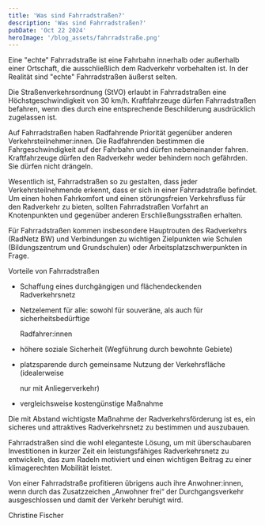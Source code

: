 ```yaml
---
title: 'Was sind Fahrradstraßen?' 
description: 'Was sind Fahrradstraßen?'
pubDate: 'Oct 22 2024'
heroImage: '/blog_assets/fahrradstraße.png'
---
```


Eine  "echte" Fahrradstraße ist eine Fahrbahn innerhalb oder außerhalb einer Ortschaft, die ausschließlich dem Radverkehr vorbehalten ist. In der Realität sind "echte" Fahrradstraßen äußerst selten.

Die Straßenverkehrsordnung (StVO) erlaubt in Fahrradstraßen eine Höchstgeschwindigkeit von 30 km/h. Kraftfahrzeuge dürfen Fahrradstraßen befahren, wenn dies durch eine entsprechende Beschilderung ausdrücklich zugelassen ist. 

Auf Fahrradstraßen haben Radfahrende Priorität gegenüber anderen Verkehrsteilnehmer:innen. Die Radfahrenden bestimmen die Fahrgeschwindigkeit auf der Fahrbahn und dürfen nebeneinander fahren. Kraftfahrzeuge dürfen den Radverkehr weder behindern noch gefährden. Sie dürfen nicht drängeln. 

Wesentlich ist, Fahrradstraßen so zu gestalten, dass jeder Verkehrsteilnehmende erkennt, dass er sich in einer Fahrradstraße befindet. Um einen hohen Fahrkomfort und einen störungsfreien Verkehrsfluss für den Radverkehr zu bieten, sollten Fahrradstraßen Vorfahrt an Knotenpunkten und gegenüber anderen Erschließungsstraßen erhalten.

Für Fahrradstraßen kommen insbesondere Hauptrouten des Radverkehrs (RadNetz BW) und Verbindungen zu wichtigen Zielpunkten wie Schulen (Bildungszentrum und Grundschulen) oder Arbeitsplatzschwerpunkten in Frage. 

Vorteile von Fahrradstraßen

- Schaffung eines durchgängigen und flächendeckenden Radverkehrsnetz

- Netzelement für alle: sowohl für souveräne, als auch für sicherheitsbedürftige 

   Radfahrer:innen

- höhere soziale Sicherheit (Wegführung durch bewohnte Gebiete)

- platzsparende durch gemeinsame Nutzung der Verkehrsfläche (idealerweise 

   nur mit Anliegerverkehr)

- vergleichsweise kostengünstige Maßnahme



Die mit Abstand wichtigste Maßnahme der Radverkehrsförderung ist es, ein sicheres und attraktives Radverkehrsnetz zu bestimmen und auszubauen. 

Fahrradstraßen sind die wohl eleganteste Lösung, um mit überschaubaren Investitionen in kurzer Zeit ein leistungsfähiges Radverkehrsnetz zu entwickeln, das zum Radeln motiviert und einen wichtigen Beitrag zu einer klimagerechten Mobilität leistet.

Von einer Fahrradstraße profitieren übrigens auch ihre Anwohner:innen, wenn durch das Zusatzzeichen „Anwohner frei“ der Durchgangsverkehr ausgeschlossen und damit der Verkehr beruhigt wird.

Christine Fischer